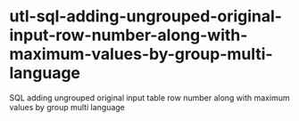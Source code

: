 # utl-sql-adding-ungrouped-original-input-row-number-along-with-maximum-values-by-group-multi-language
SQL adding ungrouped original input table row number along with maximum values by group multi language
